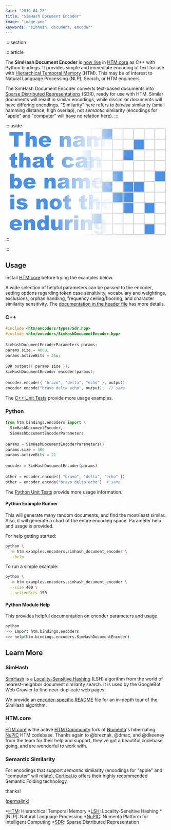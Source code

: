 ```yaml
---
date: "2019-04-23"
title: "SimHash Document Encoder"
image: "image.png"
keywords: "simhash, document, encoder"
---
```


::: section

::: article

The **SimHash Document Encoder** is [now live][encoder-cpp] in
[HTM.core][htm-core] as C++ with Python bindings. It provides simple and
immediate encoding of text for use with [Hierarchical Temporal Memory][htm]
(HTM). This may be of interest to Natural Language Processing (NLP), Search,
or HTM engineers.

The SimHash Document Encoder converts text-based documents into
[Sparse Distributed Representations][sdr] (SDR), ready for use with HTM.
Similar documents will result in similar encodings, while dissimilar documents
will have differing encodings. "Similarity" here refers to *bitwise*
similarity (small hamming distance, high overlap), not *semantic*
similarity (encodings for "apple" and "computer" will have no relation here).
:::

::: aside
![mcimage](image.png)
:::

:::

## Usage

Install [HTM.core][htm-core] before trying the examples below.

A wide selection of helpful parameters can be passed to the encoder, setting
options regarding token case sensitivity, vocabulary and weightings,
exclusions, orphan handling, frequency ceiling/flooring, and character
similarity sensitivity. The [documentation in the header file][encoder-cpp]
has more details.

### C++

```cpp
#include <htm/encoders/types/Sdr.hpp>
#include <htm/encoders/SimHashDocumentEncoder.hpp>

SimHashDocumentEncoderParameters params;
params.size = 400u;
params.activeBits = 21u;

SDR output({ params.size });
SimHashDocumentEncoder encoder(params);

encoder.encode({ "bravo", "delta", "echo" }, output);
encoder.encode("bravo delta echo", output);  // same
```

The [C++ Unit Tests][encoder-cpp-test] provide more usage examples.

### Python

```python
from htm.bindings.encoders import \
  SimHashDocumentEncoder,
  SimHashDocumentEncoderParameters

params = SimHashDocumentEncoderParameters()
params.size = 400
params.activeBits = 21

encoder = SimHashDocumentEncoder(params)

other = encoder.encode([ "bravo", "delta", "echo" ])
other = encoder.encode("bravo delta echo")  # same
```

The [Python Unit Tests][encoder-py-test] provide more usage information.

#### Python Example Runner

This will generate many random documents, and find the most/least similar.
Also, it will generate a chart of the entire encoding space. Parameter help
and usage is provided.

For help getting started:

```bash
python \
  -m htm.examples.encoders.simhash_document_encoder \
  --help
```

To run a simple example:

```bash
python \
  -m htm.examples.encoders.simhash_document_encoder \
  --size 400 \
  --activeBits 150
```

#### Python Module Help

This provides helpful documentation on encoder parameters and usage.

```bash
python
>>> import htm.bindings.encoders
>>> help(htm.bindings.encoders.SimHashDocumentEncoder)
```

## Learn More

### SimHash

[SimHash][simhash] is a [Locality-Sensitive Hashing][lsh] (LSH) algorithm from
the world of nearest-neighbor document similarity search. It is used by the
GoogleBot Web Crawler to find near-duplicate web pages.

We provide an [encoder-specific README][encoder-readme] file for an in-depth
tour of the SimHash algorithm.

### HTM.core

[HTM.core][htm-core] is the active [HTM Community][htm-community] fork of
[Numenta][numenta]'s hibernating [NuPIC][nupic] HTM codebase. Thanks again to
@breznak, @dmac, and @dkeeney from the team for their help and support, they've
got a beautiful codebase going, and are wonderful to work with.

### Semantic Similarity

For encodings that support *semantic* similarity (encodings for
"apple" and "computer" will relate), [Cortical.io][cortical-io] offers their
highly recommended Semantic Folding technology.

thanks!

([permalink][lvx-simhash-document])

*[HTM]: Hierarchical Temporal Memory
*[LSH]: Locality-Sensitive Hashing
*[NLP]: Natural Language Processing
*[NuPIC]: Numenta Platform for Intelligent Computing
*[SDR]: Sparse Distributed Representation

[cortical-io]: https://cortical.io
[encoder-cpp]: https://github.com/htm-community/htm.core/blob/master/src/htm/encoders/SimHashDocumentEncoder.hpp
[encoder-cpp-test]: https://github.com/htm-community/htm.core/blob/master/src/test/unit/encoders/SimHashDocumentEncoderTest.cpp
[encoder-readme]: https://github.com/htm-community/htm.core/blob/master/src/htm/encoders/SimHashDocumentEncoder.README.md
[encoder-py]: https://github.com/htm-community/htm.core/blob/master/bindings/py/cpp_src/bindings/encoders/py_SimHashDocumentEncoder.cpp
[encoder-py-test]: https://github.com/htm-community/htm.core/blob/master/bindings/py/tests/encoders/simhash_document_encoder_test.py
[htm]: https://numenta.com/machine-intelligence-technology/
[htm-community]: https://discourse.numenta.org/
[htm-core]: https://github.com/htm-community/htm.core#readme
[lsh]: https://en.wikipedia.org/wiki/Locality-sensitive_hashing
[lvx-simhash-document]: https://luxrota.com/simhash-document-encoder
[numenta]: https://numenta.com
[nupic]: https://github.com/numenta/nupic#readme
[sdr]: https://numenta.com/neuroscience-research/sparse-distributed-representations/
[simhash]: https://en.wikipedia.org/wiki/SimHash
